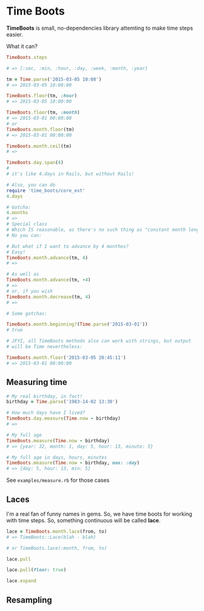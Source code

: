# Time Boots

**TimeBoots** is small, no-dependencies library attemting to make time
steps easier.

What it can?

```ruby
TimeBoots.steps

# => [:sec, :min, :hour, :day, :week, :month, :year]

tm = Time.parse('2015-03-05 10:08')
# => 2015-03-05 10:08:00

TimeBoots.floor(tm, :hour)
# => 2015-03-05 10:00:00

TimeBoots.floor(tm, :month)
# => 2015-03-01 00:00:00
# or
TimeBoots.month.floor(tm)
# => 2015-03-01 00:00:00

TimeBoots.month.ceil(tm)
# =>

TimeBoots.day.span(4)
# 
# it's like 4.days in Rails, but without Rails!

# Also, you can do
require 'time_boots/core_ext'
4.days

# Gotcha:
4.months
# => 
# Special class
# Which IS reasonable, as there's no such thing as "constant month length"
# No you can:

# But what if I want to advance by 4 monthes?
# Easy!
TimeBoots.month.advance(tm, 4)
# =>

# As well as  
TimeBoots.month.advance(tm, -4)
# =>
# or, if you wish
TimeBoots.month.decrease(tm, 4)
# =>

# Some gotchas:

TimeBoots.month.beginning?(Time.parse('2015-03-01'))
# true

# JFYI, all TimeBoots methods also can work with strings, but output
# will be Time nevertheless:

TimeBoots.month.floor('2015-03-05 20:45:11')
# => 2015-03-01 00:00:00
```

## Measuring time

```ruby
# My real birthday, in fact!
birthday = Time.parse('1983-14-02 13:30')

# How much days have I lived?
TimeBoots.day.measure(Time.now - birthday)
# =>

# My full age
TimeBoots.measure(Time.now - birthday)
# => {year: 32, month: 1, day: 5, hour: 13, minute: 5}

# My full age in days, hours, minutes
TimeBoots.measure(Time.now - birthday, max: :day)
# => {day: 5, hour: 13, min: 5}
```

See `examples/measure.rb` for those cases

## Laces

I'm a real fan of funny names in gems. So, we have time boots for working
with time steps. So, something continuous will be called **lace**.

```ruby
lace = TimeBoots.month.lace(from, to)
# => TimeBoots::Lace(blah - blah)

# or TimeBoots.lace(:month, from, to)

lace.pull

lace.pull(floor: true)

lace.expand
```

## Resampling
